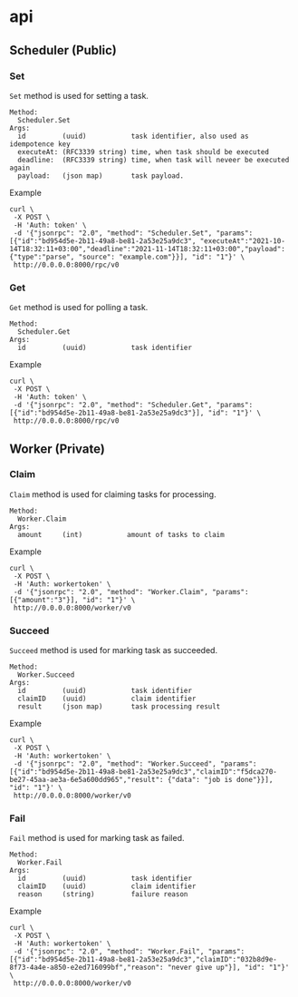# api

## Scheduler (Public)
### Set
`Set` method is used for setting a task.
```
Method:
  Scheduler.Set
Args:
  id         (uuid)           task identifier, also used as idempotence key 
  executeAt: (RFC3339 string) time, when task should be executed
  deadline:  (RFC3339 string) time, when task will neveer be executed again
  payload:   (json map)       task payload.
```
Example
```
curl \
 -X POST \
 -H 'Auth: token' \
 -d '{"jsonrpc": "2.0", "method": "Scheduler.Set", "params":[{"id":"bd954d5e-2b11-49a8-be81-2a53e25a9dc3", "executeAt":"2021-10-14T18:32:11+03:00","deadline":"2021-11-14T18:32:11+03:00","payload": {"type":"parse", "source": "example.com"}}], "id": "1"}' \
 http://0.0.0.0:8000/rpc/v0
```
### Get

`Get` method is used for polling a task.
```
Method:
  Scheduler.Get
Args:
  id         (uuid)           task identifier 
```
Example
```
curl \
 -X POST \
 -H 'Auth: token' \
 -d '{"jsonrpc": "2.0", "method": "Scheduler.Get", "params":[{"id":"bd954d5e-2b11-49a8-be81-2a53e25a9dc3"}], "id": "1"}' \
 http://0.0.0.0:8000/rpc/v0
```
## Worker (Private)
### Claim
`Claim` method is used for claiming tasks for processing.
```
Method:
  Worker.Claim
Args:
  amount     (int)           amount of tasks to claim
```
Example
```
curl \
 -X POST \
 -H 'Auth: workertoken' \
 -d '{"jsonrpc": "2.0", "method": "Worker.Claim", "params":[{"amount":"3"}], "id": "1"}' \
 http://0.0.0.0:8000/worker/v0
```
### Succeed
`Succeed` method is used for marking task as succeeded.
```
Method:
  Worker.Succeed
Args:
  id         (uuid)           task identifier
  claimID    (uuid)           claim identifier 
  result     (json map)       task processing result
```
Example
```
curl \
 -X POST \
 -H 'Auth: workertoken' \
 -d '{"jsonrpc": "2.0", "method": "Worker.Succeed", "params":[{"id":"bd954d5e-2b11-49a8-be81-2a53e25a9dc3","claimID":"f5dca270-be27-45aa-ae3a-6e5a600dd965","result": {"data": "job is done"}}], "id": "1"}' \
 http://0.0.0.0:8000/worker/v0
```
### Fail
`Fail` method is used for marking task as failed.
```
Method:
  Worker.Fail
Args:
  id         (uuid)           task identifier
  claimID    (uuid)           claim identifier
  reason     (string)         failure reason 
```
Example
```
curl \
 -X POST \
 -H 'Auth: workertoken' \
 -d '{"jsonrpc": "2.0", "method": "Worker.Fail", "params":[{"id":"bd954d5e-2b11-49a8-be81-2a53e25a9dc3","claimID":"032b8d9e-8f73-4a4e-a850-e2ed716099bf","reason": "never give up"}], "id": "1"}' \
 http://0.0.0.0:8000/worker/v0
```
